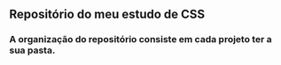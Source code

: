 ## Repositório do meu estudo de CSS 

### A organização do repositório consiste em cada projeto ter a sua pasta. 
